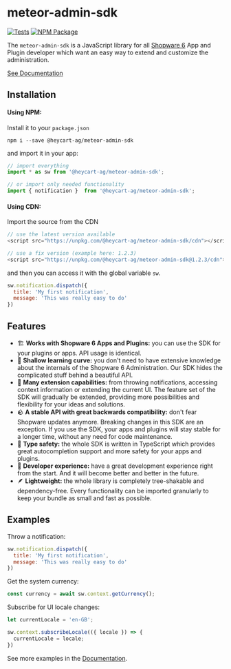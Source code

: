   # meteor-admin-sdk
[![Tests](https://github.com/shopware/meteor-admin-sdk/actions/workflows/tests.yml/badge.svg)](https://github.com/shopware/meteor-admin-sdk/actions/workflows/tests.yml)
[![NPM Package](https://img.shields.io/npm/v/@heycart-ag/meteor-admin-sdk)](https://www.npmjs.com/package/@heycart-ag/meteor-admin-sdk)

The `meteor-admin-sdk` is a JavaScript library for all [Shopware 6](https://github.com/shopware/platform) App and Plugin developer which want an easy way to extend and customize the administration.

[See Documentation](https://developer.shopware.com/resources/admin-extension-sdk/)

## Installation
#### Using NPM:
Install it to your `package.json`
```
npm i --save @heycart-ag/meteor-admin-sdk
```

and import it in your app:
```js
// import everything
import * as sw from '@heycart-ag/meteor-admin-sdk';

// or import only needed functionality
import { notification }  from '@heycart-ag/meteor-admin-sdk';
```

#### Using CDN:
Import the source from the CDN

```js
// use the latest version available
<script src="https://unpkg.com/@heycart-ag/meteor-admin-sdk/cdn"></script>

// use a fix version (example here: 1.2.3)
<script src="https://unpkg.com/@heycart-ag/meteor-admin-sdk@1.2.3/cdn"></script>
```

and then you can access it with the global variable `sw`.

```js
sw.notification.dispatch({
  title: 'My first notification',
  message: 'This was really easy to do'
})
```

## Features
- 🏗  **Works with Shopware 6 Apps and Plugins:** you can use the SDK for your plugins or apps. API usage is identical.
- 🎢  **Shallow learning curve:** you don't need to have extensive knowledge about the internals of the Shopware 6 Administration. Our SDK hides the complicated stuff behind a beautiful API.
- 🧰  **Many extension capabilities:** from throwing notifications, accessing context information or extending the current UI. The feature set of the SDK will gradually be extended, providing more possibilities and flexibility for your ideas and solutions.
- 🪨  **A stable API with great backwards compatibility:** don't fear Shopware updates anymore. Breaking changes in this SDK are an exception. If you use the SDK, your apps and plugins will stay stable for a longer time, without any need for code maintenance.
- 🧭  **Type safety:** the whole SDK is written in TypeScript which provides great autocompletion support and more safety for your apps and plugins.
- 💙  **Developer experience:** have a great development experience right from the start. And it will become better and better in the future.
- 🪶  **Lightweight:** the whole library is completely tree-shakable and dependency-free. Every functionality can be imported granularly to keep your bundle as small and fast as possible.

## Examples

Throw a notification:
```js
sw.notification.dispatch({
  title: 'My first notification',
  message: 'This was really easy to do'
})
```

Get the system currency:
```js
const currency = await sw.context.getCurrency();
```

Subscribe for UI locale changes:
```js
let currentLocale = 'en-GB';

sw.context.subscribeLocale(({ locale }) => {
  currentLocale = locale;
})
```

See more examples in the [Documentation](https://developer.shopware.com/resources/admin-extension-sdk/).
